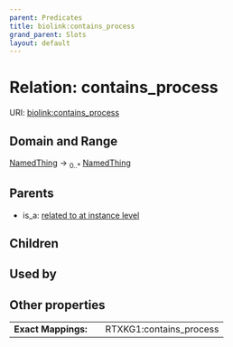 ```yaml
---
parent: Predicates
title: biolink:contains_process
grand_parent: Slots
layout: default
---
```


# Relation: contains_process




URI: [biolink:contains_process](https://w3id.org/biolink/vocab/contains_process)

## Domain and Range

[NamedThing](NamedThing.md) ->  <sub>0..\*</sub> [NamedThing](NamedThing.md)

## Parents

 *  is_a: [related to at instance level](related_to_at_instance_level.md)

## Children


## Used by


## Other properties

|  |  |  |
| --- | --- | --- |
| **Exact Mappings:** | | RTXKG1:contains_process |

